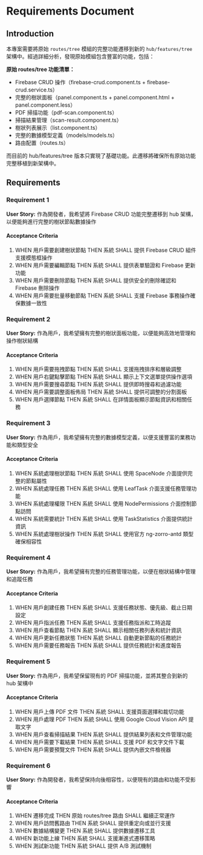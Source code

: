 # Requirements Document

## Introduction

本專案需要將原始 `routes/tree` 模組的完整功能遷移到新的 `hub/features/tree` 架構中。經過詳細分析，發現原始模組包含豐富的功能，包括：

**原始 routes/tree 功能清單：**
- Firebase CRUD 操作（firebase-crud.component.ts + firebase-crud.service.ts）
- 完整的樹狀面板（panel.component.ts + panel.component.html + panel.component.less）
- PDF 掃描功能（pdf-scan.component.ts）
- 掃描結果管理（scan-result.component.ts）
- 樹狀列表展示（list.component.ts）
- 完整的數據模型定義（models/models.ts）
- 路由配置（routes.ts）

而目前的 hub/features/tree 版本只實現了基礎功能。此遷移將確保所有原始功能完整移植到新架構中。

## Requirements

### Requirement 1

**User Story:** 作為開發者，我希望將 Firebase CRUD 功能完整遷移到 hub 架構，以便能夠進行完整的樹狀節點數據操作

#### Acceptance Criteria

1. WHEN 用戶需要創建樹狀節點 THEN 系統 SHALL 提供 Firebase CRUD 組件支援模態框操作
2. WHEN 用戶需要編輯節點 THEN 系統 SHALL 提供表單驗證和 Firebase 更新功能
3. WHEN 用戶需要刪除節點 THEN 系統 SHALL 提供安全的刪除確認和 Firebase 刪除操作
4. WHEN 用戶需要批量移動節點 THEN 系統 SHALL 支援 Firebase 事務操作確保數據一致性

### Requirement 2

**User Story:** 作為用戶，我希望擁有完整的樹狀面板功能，以便能夠高效地管理和操作樹狀結構

#### Acceptance Criteria

1. WHEN 用戶需要拖拽節點 THEN 系統 SHALL 支援拖拽排序和層級調整
2. WHEN 用戶右鍵點擊節點 THEN 系統 SHALL 顯示上下文選單提供操作選項
3. WHEN 用戶需要搜尋節點 THEN 系統 SHALL 提供即時搜尋和過濾功能
4. WHEN 用戶需要調整面板佈局 THEN 系統 SHALL 提供可調整的分割面板
5. WHEN 用戶選擇節點 THEN 系統 SHALL 在詳情面板顯示節點資訊和相關任務

### Requirement 3

**User Story:** 作為用戶，我希望擁有完整的數據模型定義，以便支援豐富的業務功能和類型安全

#### Acceptance Criteria

1. WHEN 系統處理樹狀節點 THEN 系統 SHALL 使用 SpaceNode 介面提供完整的節點屬性
2. WHEN 系統處理任務 THEN 系統 SHALL 使用 LeafTask 介面支援任務管理功能
3. WHEN 系統處理權限 THEN 系統 SHALL 使用 NodePermissions 介面控制節點訪問
4. WHEN 系統需要統計 THEN 系統 SHALL 使用 TaskStatistics 介面提供統計資訊
5. WHEN 系統處理樹狀操作 THEN 系統 SHALL 使用官方 ng-zorro-antd 類型確保相容性

### Requirement 4

**User Story:** 作為用戶，我希望擁有完整的任務管理功能，以便在樹狀結構中管理和追蹤任務

#### Acceptance Criteria

1. WHEN 用戶創建任務 THEN 系統 SHALL 支援任務狀態、優先級、截止日期設定
2. WHEN 用戶指派任務 THEN 系統 SHALL 支援任務指派和工時追蹤
3. WHEN 用戶查看節點 THEN 系統 SHALL 顯示相關任務列表和統計資訊
4. WHEN 用戶更新任務狀態 THEN 系統 SHALL 自動更新節點的任務統計
5. WHEN 用戶需要任務報告 THEN 系統 SHALL 提供任務統計和進度報告

### Requirement 5

**User Story:** 作為用戶，我希望保留現有的 PDF 掃描功能，並將其整合到新的 hub 架構中

#### Acceptance Criteria

1. WHEN 用戶上傳 PDF 文件 THEN 系統 SHALL 支援頁面選擇和裁切功能
2. WHEN 用戶處理 PDF THEN 系統 SHALL 使用 Google Cloud Vision API 提取文字
3. WHEN 用戶查看掃描結果 THEN 系統 SHALL 提供結果列表和文件管理功能
4. WHEN 用戶需要下載結果 THEN 系統 SHALL 支援 PDF 和文字文件下載
5. WHEN 用戶需要預覽文件 THEN 系統 SHALL 提供內嵌文件檢視器

### Requirement 6

**User Story:** 作為開發者，我希望保持向後相容性，以便現有的路由和功能不受影響

#### Acceptance Criteria

1. WHEN 遷移完成 THEN 原始 routes/tree 路由 SHALL 繼續正常運作
2. WHEN 用戶訪問舊路由 THEN 系統 SHALL 提供重定向或並行支援
3. WHEN 數據結構變更 THEN 系統 SHALL 提供數據遷移工具
4. WHEN 新功能上線 THEN 系統 SHALL 支援漸進式遷移策略
5. WHEN 測試新功能 THEN 系統 SHALL 提供 A/B 測試機制